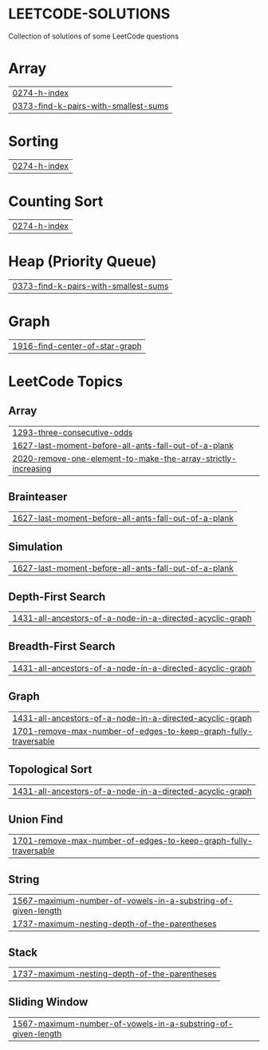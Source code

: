 # LEETCODE-SOLUTIONS
Collection of solutions of some LeetCode questions


# Array
|  |
| ------- |
| [0274-h-index](https://github.com/Ved1103/LEETCODE-SOLUTIONS/tree/master/0274-h-index) |
| [0373-find-k-pairs-with-smallest-sums](https://github.com/Ved1103/LEETCODE-SOLUTIONS/tree/master/0373-find-k-pairs-with-smallest-sums) |
# Sorting
|  |
| ------- |
| [0274-h-index](https://github.com/Ved1103/LEETCODE-SOLUTIONS/tree/master/0274-h-index) |
# Counting Sort
|  |
| ------- |
| [0274-h-index](https://github.com/Ved1103/LEETCODE-SOLUTIONS/tree/master/0274-h-index) |
# Heap (Priority Queue)
|  |
| ------- |
| [0373-find-k-pairs-with-smallest-sums](https://github.com/Ved1103/LEETCODE-SOLUTIONS/tree/master/0373-find-k-pairs-with-smallest-sums) |
# Graph
|  |
| ------- |
| [1916-find-center-of-star-graph](https://github.com/Ved1103/LEETCODE-SOLUTIONS/tree/master/1916-find-center-of-star-graph) |
<!---LeetCode Topics Start-->
# LeetCode Topics
## Array
|  |
| ------- |
| [1293-three-consecutive-odds](https://github.com/Ved1103/LEETCODE-SOLUTIONS/tree/master/1293-three-consecutive-odds) |
| [1627-last-moment-before-all-ants-fall-out-of-a-plank](https://github.com/Ved1103/LEETCODE-SOLUTIONS/tree/master/1627-last-moment-before-all-ants-fall-out-of-a-plank) |
| [2020-remove-one-element-to-make-the-array-strictly-increasing](https://github.com/Ved1103/LEETCODE-SOLUTIONS/tree/master/2020-remove-one-element-to-make-the-array-strictly-increasing) |
## Brainteaser
|  |
| ------- |
| [1627-last-moment-before-all-ants-fall-out-of-a-plank](https://github.com/Ved1103/LEETCODE-SOLUTIONS/tree/master/1627-last-moment-before-all-ants-fall-out-of-a-plank) |
## Simulation
|  |
| ------- |
| [1627-last-moment-before-all-ants-fall-out-of-a-plank](https://github.com/Ved1103/LEETCODE-SOLUTIONS/tree/master/1627-last-moment-before-all-ants-fall-out-of-a-plank) |
## Depth-First Search
|  |
| ------- |
| [1431-all-ancestors-of-a-node-in-a-directed-acyclic-graph](https://github.com/Ved1103/LEETCODE-SOLUTIONS/tree/master/1431-all-ancestors-of-a-node-in-a-directed-acyclic-graph) |
## Breadth-First Search
|  |
| ------- |
| [1431-all-ancestors-of-a-node-in-a-directed-acyclic-graph](https://github.com/Ved1103/LEETCODE-SOLUTIONS/tree/master/1431-all-ancestors-of-a-node-in-a-directed-acyclic-graph) |
## Graph
|  |
| ------- |
| [1431-all-ancestors-of-a-node-in-a-directed-acyclic-graph](https://github.com/Ved1103/LEETCODE-SOLUTIONS/tree/master/1431-all-ancestors-of-a-node-in-a-directed-acyclic-graph) |
| [1701-remove-max-number-of-edges-to-keep-graph-fully-traversable](https://github.com/Ved1103/LEETCODE-SOLUTIONS/tree/master/1701-remove-max-number-of-edges-to-keep-graph-fully-traversable) |
## Topological Sort
|  |
| ------- |
| [1431-all-ancestors-of-a-node-in-a-directed-acyclic-graph](https://github.com/Ved1103/LEETCODE-SOLUTIONS/tree/master/1431-all-ancestors-of-a-node-in-a-directed-acyclic-graph) |
## Union Find
|  |
| ------- |
| [1701-remove-max-number-of-edges-to-keep-graph-fully-traversable](https://github.com/Ved1103/LEETCODE-SOLUTIONS/tree/master/1701-remove-max-number-of-edges-to-keep-graph-fully-traversable) |
## String
|  |
| ------- |
| [1567-maximum-number-of-vowels-in-a-substring-of-given-length](https://github.com/Ved1103/LEETCODE-SOLUTIONS/tree/master/1567-maximum-number-of-vowels-in-a-substring-of-given-length) |
| [1737-maximum-nesting-depth-of-the-parentheses](https://github.com/Ved1103/LEETCODE-SOLUTIONS/tree/master/1737-maximum-nesting-depth-of-the-parentheses) |
## Stack
|  |
| ------- |
| [1737-maximum-nesting-depth-of-the-parentheses](https://github.com/Ved1103/LEETCODE-SOLUTIONS/tree/master/1737-maximum-nesting-depth-of-the-parentheses) |
## Sliding Window
|  |
| ------- |
| [1567-maximum-number-of-vowels-in-a-substring-of-given-length](https://github.com/Ved1103/LEETCODE-SOLUTIONS/tree/master/1567-maximum-number-of-vowels-in-a-substring-of-given-length) |
<!---LeetCode Topics End-->